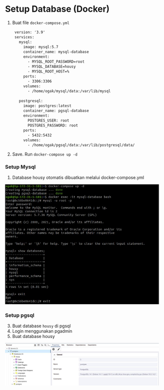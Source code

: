 # Setup Database (Docker)

1. Buat file ``docker-compose.yml``
   ```
    version: '3.9'
    services:
      mysql:
        image: mysql:5.7
        container_name: mysql-database
        environment:
          - MYSQL_ROOT_PASSWORD=root
          - MYSQL_DATABASE=housy
          - MYSQL_ROOT_HOST=%
        ports:
          - 3306:3306
        volumes:
          - /home/ogak/mysql/data:/var/lib/mysql

      postgresql:
        image: postgres:latest
        container_name: pgsql-database
        environment:
          POSTGRES_USER: root
          POSTGRES_PASSWORD: root
        ports:
          - 5432:5432
        volumes:
          - /home/ogak/pgsql/data:/var/lib/postgresql/data/

   ```
2. Save. Run ``docker-compose up -d``

### Setup Mysql
1. Database housy otomatis dibuatkan melalui docker-compose.yml

![05](screenshot/gambar1.jpg)


### Setup pgsql

3. Buat database ``housy`` di pgsql
4. Login menggunakan pgadmin
5. Buat database housy


![05](screenshot/gambar2.jpg)
